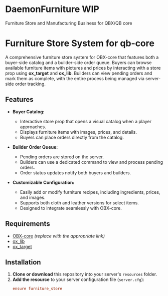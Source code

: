 # DaemonFurniture  WIP 
Furniture Store and Manufacturing Business for QBX/QB core

# Furniture Store System for qb-core

A comprehensive furniture store system for OBX-core that features both a buyer-side catalog and a builder-side order queue. Buyers can browse available furniture items with pictures and prices by interacting with a store prop using **ox_target** and **ox_lib**. Builders can view pending orders and mark them as complete, with the entire process being managed via server-side order tracking.

## Features

- **Buyer Catalog:**  
  - Interactive store prop that opens a visual catalog when a player approaches.
  - Displays furniture items with images, prices, and details.
  - Buyers can place orders directly from the catalog.

- **Builder Order Queue:**  
  - Pending orders are stored on the server.
  - Builders can use a dedicated command to view and process pending orders.
  - Order status updates notify both buyers and builders.

- **Customizable Configuration:**  
  - Easily add or modify furniture recipes, including ingredients, prices, and images.
  - Supports both cloth and leather versions for select items.
  - Designed to integrate seamlessly with OBX-core.

## Requirements

- [OBX-core](https://github.com/your-obx-core-repo) *(replace with the appropriate link)*
- [ox_lib](https://github.com/overextended/ox_lib)
- [ox_target](https://github.com/overextended/ox_target)

## Installation

1. **Clone or download** this repository into your server's `resources` folder.
2. **Add the resource** to your server configuration file (`server.cfg`):
   ```ini
   ensure furniture_store
